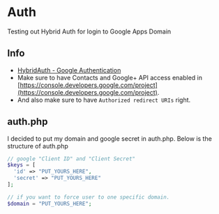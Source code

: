 # Auth
Testing out Hybrid Auth for login to Google Apps Domain

## Info
- [HybridAuth - Google Authentication](http://hybridauth.sourceforge.net/userguide/IDProvider_info_Google.html)
- Make sure to have Contacts and Google+ API access enabled in [https://console.developers.google.com/project](https://console.developers.google.com/project).
- And also make sure to have `Authorized redirect URIs` right.

## auth.php
I decided to put my domain and google secret in auth.php. Below is the structure of auth.php
```php
// google "Client ID" and "Client Secret"
$keys = [
  'id' => "PUT_YOURS_HERE",
  'secret' => "PUT_YOURS_HERE"
];

// if you want to force user to one specific domain.
$domain = "PUT_YOURS_HERE";
```
